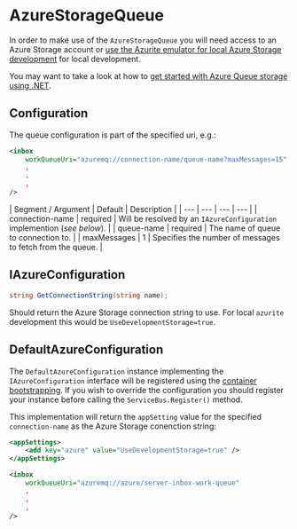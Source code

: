 # AzureStorageQueue

In order to make use of the `AzureStorageQueue` you will need access to an Azure Storage account or [use the Azurite emulator for local Azure Storage development](https://docs.microsoft.com/en-us/azure/storage/common/storage-use-azurite) for local development.

You may want to take a look at how to [get started with Azure Queue storage using .NET](https://docs.microsoft.com/en-us/azure/storage/queues/storage-dotnet-how-to-use-queues?tabs=dotnet).

## Configuration

The queue configuration is part of the specified uri, e.g.:

``` xml
<inbox
    workQueueUri="azuremq://connection-name/queue-name?maxMessages=15"
    .
    .
    .
/>
```

| Segment / Argument | Default    | Description |
| --- | --- | --- | --- |
| connection-name | required | Will be resolved by an `IAzureConfiguration` implemention (*see below*). |
| queue-name | required | The name of queue to connection to. |
| maxMessages | 1 | Specifies the number of messages to fetch from the queue. |

## IAzureConfiguration

```c#
string GetConnectionString(string name);
```

Should return the Azure Storage connection string to use.  For local `azurite` development this would be `UseDevelopmentStorage=true`.

## DefaultAzureConfiguration

The `DefaultAzureConfiguration` instance implementing the `IAzureConfiguration` interface will be registered using the [container bootstrapping](http://shuttle.github.io/shuttle-core/overview-container/#Bootstrapping).  If you wish to override the configuration you should register your instance before calling the `ServiceBus.Register()` method.

This implementation will return the `appSetting` value for the specified `connection-name` as the Azure Storage conenction string:

```xml
<appSettings>
	<add key="azure" value="UseDevelopmentStorage=true" />
</appSettings>

<inbox
    workQueueUri="azuremq://azure/server-inbox-work-queue"
    .
    .
    .
/>
```
